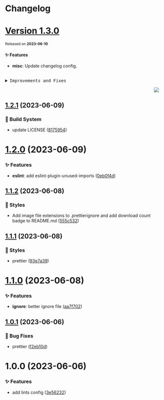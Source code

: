 # Changelog

# [Version 1.3.0](https://github.com/lobehub/lobe-lint/compare/v1.2.1...v1.3.0)

<sup>Released on **2023-06-10**</sup>

#### ✨ Features

- **misc**: Update changelog config.

<br/>

<details>
<summary><kbd>Improvements and Fixes</kbd></summary>

##### What's improved

- **misc**: Update changelog config ([158674c](https://github.com/lobehub/lobe-lint/commit/158674c))

</details>

<div align="right">

[![](https://img.shields.io/badge/-BACK_TO_TOP-151515?style=flat-square)](#readme-top)

</div>

## [1.2.1](https://github.com/lobehub/lobe-lint/compare/v1.2.0...v1.2.1) (2023-06-09)

### 👷 Build System

- update LICENSE ([8175954](https://github.com/lobehub/lobe-lint/commit/8175954))

# [1.2.0](https://github.com/lobehub/lobe-lint/compare/v1.1.2...v1.2.0) (2023-06-09)

### ✨ Features

- **eslint**: add eslint-plugin-unused-imports ([0eb0f4d](https://github.com/lobehub/lobe-lint/commit/0eb0f4d))

## [1.1.2](https://github.com/lobehub/lobe-lint/compare/v1.1.1...v1.1.2) (2023-06-08)

### 💄 Styles

- Add image file extensions to .prettierignore and add download count badge to README.md ([555c532](https://github.com/lobehub/lobe-lint/commit/555c532))

## [1.1.1](https://github.com/lobehub/lobe-lint/compare/v1.1.0...v1.1.1) (2023-06-08)

### 💄 Styles

- prettier ([93e7a39](https://github.com/lobehub/lobe-lint/commit/93e7a39))

# [1.1.0](https://github.com/lobehub/lobe-lint/compare/v1.0.1...v1.1.0) (2023-06-08)

### ✨ Features

- **ignore**: better ignore file ([aa7f702](https://github.com/lobehub/lobe-lint/commit/aa7f702))

## [1.0.1](https://github.com/lobehub/lint/compare/v1.0.0...v1.0.1) (2023-06-06)

### 🐛 Bug Fixes

- prettier ([f2eb10d](https://github.com/lobehub/lint/commit/f2eb10d))

# 1.0.0 (2023-06-06)

### ✨ Features

- add lints config ([3e56232](https://github.com/lobehub/lobe-lint/commit/3e56232))
